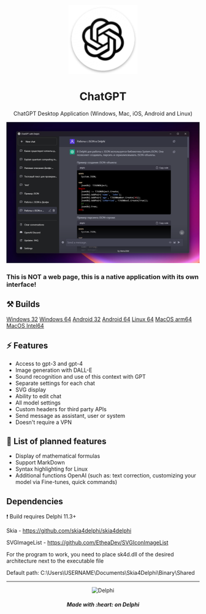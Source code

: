 <p align="center">
  <img width="180" src="Res/chatgptfmx/154.png" alt="ChatGPT">
  <h1 align="center">ChatGPT</h1>
  <p align="center">ChatGPT Desktop Application (Windows, Mac, iOS, Android and Linux)</p>
</p>

![Preview](https://github.com/HemulGM/ChatGPT/blob/main/preview.png?raw=true)

### This is NOT a web page, this is a native application with its own interface!

## ⚒️ Builds
[Windows 32](https://github.com/HemulGM/ChatGPT/releases)
[Windows 64](https://github.com/HemulGM/ChatGPT/releases)
[Android 32](https://github.com/HemulGM/ChatGPT/releases)
[Android 64](https://github.com/HemulGM/ChatGPT/releases)
[Linux 64](https://github.com/HemulGM/ChatGPT/releases)
[MacOS arm64](https://github.com/HemulGM/ChatGPT/releases)
[MacOS Intel64](https://github.com/HemulGM/ChatGPT/releases)

## ⚡ Features
- Access to gpt-3 and gpt-4
- Image generation with DALL-E
- Sound recognition and use of this context with GPT
- Separate settings for each chat
- SVG display
- Ability to edit chat
- All model settings
- Custom headers for third party APIs
- Send message as assistant, user or system
- Doesn't require a VPN

## 🙌 List of planned features
- Display of mathematical formulas
- Support MarkDown
- Syntax highlighting for Linux
- Additional functions OpenAI (such as: text correction, customizing your model via Fine-tunes, quick commands)

## Dependencies

❗ Build requires Delphi 11.3+

Skia - https://github.com/skia4delphi/skia4delphi

SVGImageList - https://github.com/EtheaDev/SVGIconImageList


For the program to work, you need to place sk4d.dll of the desired architecture next to the executable file

Default path: C:\Users\USERNAME\Documents\Skia4Delphi\Binary\Shared

<hr>
<p align="center">
<img src="https://dtffvb2501i0o.cloudfront.net/images/logos/delphi-logo-128.webp" alt="Delphi">
</p>
<h5 align="center">
Made with :heart: on Delphi
</h5>
